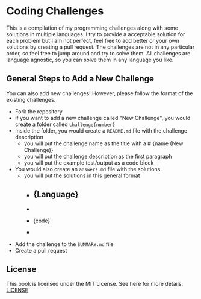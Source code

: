 # Coding Challenges

This is a compilation of my programming challenges along with some solutions in multiple languages. I try to provide a acceptable solution for each problem but I am not perfect, feel free to add better or your own solutions by creating a pull request. The challenges are not in any particular order, so feel free to jump around and try to solve them. All challenges are language agnostic, so you can solve them in any language you like.

## General Steps to Add a New Challenge
You can also add new challenges! However, please follow the format of the existing challenges.

- Fork the repository
- if you want to add a new challenge called "New Challenge", you would create a folder called `challenge{number}`
- Inside the folder, you would create a `README.md` file with the challenge description
    - you will put the challenge name as the title with a # {name (New Challenge)}
    - you will put the challenge description as the first paragraph
    - you will put the example test/output as a code block
- You would also create an `answers.md` file with the solutions
    - you will put the solutions in this general format
        - ## {Language}
        - ```{language}
        - {code}
        - ```
- Add the challenge to the `SUMMARY.md` file
- Create a pull request

## License

This book is licensed under the MIT License. See here for more details: [LICENSE](https://raw.githubusercontent.com/ImmutableVariable/Coding-Challenges/main/LICENSE)